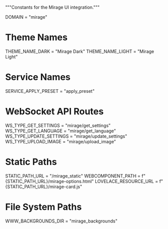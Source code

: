 
"""Constants for the Mirage UI integration."""

DOMAIN = "mirage"

# Theme Names
THEME_NAME_DARK = "Mirage Dark"
THEME_NAME_LIGHT = "Mirage Light"

# Service Names
SERVICE_APPLY_PRESET = "apply_preset"

# WebSocket API Routes
WS_TYPE_GET_SETTINGS = "mirage/get_settings"
WS_TYPE_GET_LANGUAGE = "mirage/get_language"
WS_TYPE_UPDATE_SETTINGS = "mirage/update_settings"
WS_TYPE_UPLOAD_IMAGE = "mirage/upload_image"

# Static Paths
STATIC_PATH_URL = "/mirage_static"
WEBCOMPONENT_PATH = f"{STATIC_PATH_URL}/mirage-options.html"
LOVELACE_RESOURCE_URL = f"{STATIC_PATH_URL}/mirage-card.js"

# File System Paths
WWW_BACKGROUNDS_DIR = "mirage_backgrounds"